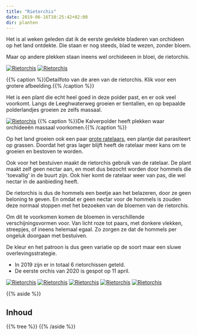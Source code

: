 ```yaml
---
title: "Rietorchis"
date: 2019-06-16T10:25:42+02:00
dir: planten
---
```


Het is al weken geleden dat ik de eerste gevlekte bladeren van orchideen op het land ontdekte. 
Die staan er nog steeds, blad te wezen, zonder bloem. 

Maar op andere plekken staan ineens wel orchideeen in bloei, de rietorchis.

[![Rietorchis](/images/rietorchis-aar-detail.jpeg)](/images/rietorchis-aar.jpeg)
[![Rietorchis](/images/rietorchis-aar-2-detail.jpeg)](/images/rietorchis.jpg)

{{% caption %}}Detailfoto van de aren van de rietorchis. Klik voor een grotere afbeelding.{{% /caption %}}

Het is een plant die echt heel goed in deze polder past, en er ook veel voorkomt. 
Langs de Leeghwaterweg groeien er tientallen, en op bepaalde polderlandjes groeien ze zelfs massaal.

[![Rietorchis](/images/orgi-van-orchis-klein.jpg)](/images/orgi-van-orchis-groot.jpg)
{{% caption %}}De Kalverpolder heeft plekken waar orchideeën massaal voorkomen.{{% /caption %}}  

Op het land groeien ook een paar [grote ratelaars](/planten/ratelaar.md), een plantje dat parasiteert op grassen.
Doordat het gras lager blijft heeft de ratelaar meer kans om te groeien en bestoven te worden.  

Ook voor het bestuiven maakt de rietorchis gebruik van de ratelaar. 
De plant maakt zelf geen nectar aan, en moet dus bezocht worden door hommels die 'toevallig' in de buurt zijn. 
Ook hier komt de ratelaar weer van pas, die wel nectar in de aanbieding heeft.

De rietorchis is dus de hommels een beetje aan het belazeren, door ze geen beloning te geven. 
En omdat er geen nectar voor de hommels is zouden deze normaal stoppen met het bezoeken van de bloemen van de rietorchis.  
 
Om dit te voorkomen komen de bloemen in verschillende verschijningsvormen voor. 
Van licht roze tot paars, met donkere vlekken, streepjes, of ineens helemaal egaal. 
Zo zorgen ze dat de hommels per ongeluk doorgaan met bestuiven. 

De kleur en het patroon is dus geen variatie op de soort maar een sluwe overlevingsstrategie. 

- In 2019 zijn er in totaal 6 rietorchissen geteld. 
- De eerste orchis van 2020 is gespot op 11 april.

[![Rietorchis](/images/rietorchis_2020_1.jpg)](/images/rietorchis_groot_2020_1.jpg)
[![Rietorchis](/images/rietorchis_2020_2.jpg)](/images/rietorchis_groot_2020_2.jpg) 
[![Rietorchis](/images/rietorchis_2020_3.jpg)](/images/rietorchis_groot_2020_3.jpg)
[![Rietorchis](/images/rietorchis_2020_4.jpg)](/images/rietorchis_groot_2020_4.jpg) 
[![Rietorchis](/images/rietorchis_2020_5.jpg)](/images/rietorchis_groot_2020_5.jpg) 


{{% aside %}}
## Inhoud
{{% tree %}}
{{% /aside %}}
